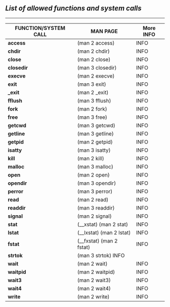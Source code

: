 ## ***List of allowed functions and system calls***
***
|FUNCTION/SYSTEM CALL|  MAN PAGE | More INFO | 
|-----|------|------|
|**access** | (man 2 access)|    INFO    |
|**chdir** | (man 2 chdir)|  INFO    |
|**close** | (man 2 close)|  INFO    |
|**closedir** | (man 3 closedir)|    INFO    |
|**execve** | (man 2 execve)|    INFO    |
|**exit** | (man 3 exit)|    INFO    |
|**_exit** | (man 2 _exit)|  INFO    |
|**fflush** | (man 3 fflush)|    INFO    |
|**fork** | (man 2 fork)|    INFO    |
|**free** | (man 3 free)|    INFO    |
|**getcwd** | (man 3 getcwd)|    INFO    |
|**getline** | (man 3 getline)|  INFO    |
|**getpid** | (man 2 getpid)|    INFO    |
|**isatty** | (man 3 isatty)|    INFO    |
|**kill** | (man 2 kill)|    INFO    |
|**malloc** | (man 3 malloc)|    INFO    |
|**open** | (man 2 open)|    INFO    |
|**opendir** | (man 3 opendir)|  INFO    |
|**perror** | (man 3 perror)|    INFO    |
|**read** | (man 2 read)|    INFO    |
|**readdir** | (man 3 readdir)|  INFO    |
|**signal** | (man 2 signal)|    INFO    |
|**stat** | (__xstat) (man 2 stat)|  INFO    |
|**lstat** | (__lxstat) (man 2 lstat)|   INFO    |
|**fstat** | (__fxstat) (man 2 fstat)|   INFO    |
|**strtok** | (man 3 strtok) INFO    |
|**wait** | (man 2 wait)|    INFO    |
|**waitpid** | (man 2 waitpid)|  INFO    |
|**wait3** | (man 2 wait3)|  INFO    |
|**wait4** | (man 2 wait4)|  INFO    |
|**write** | (man 2 write)|  INFO    |

